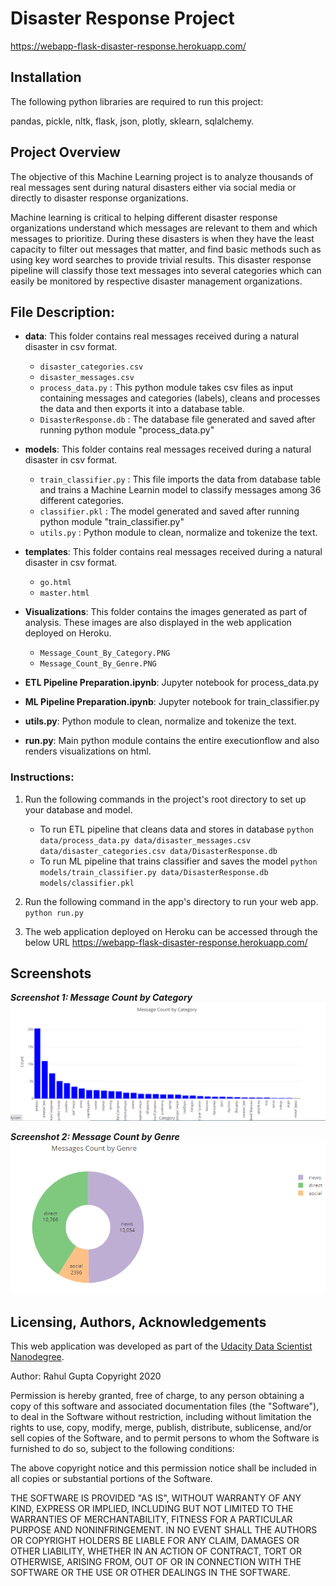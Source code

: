 # Disaster Response Project
https://webapp-flask-disaster-response.herokuapp.com/

## Installation
The following python libraries are required to run this project:

pandas, pickle, nltk, flask, json, plotly, sklearn, sqlalchemy.

## Project Overview
The objective of this Machine Learning project is to analyze thousands of real messages sent during natural disasters either via social media or directly to disaster response organizations. 

Machine learning is critical to helping different disaster response organizations understand which messages are relevant to them and which messages to prioritize. During these disasters is when they have the least capacity to filter out messages that matter, and find basic methods such as using key word searches to provide trivial results. This disaster response pipeline will classify those text messages into several categories which can easily be monitored by respective disaster management organizations.

## File Description:

* **data**: This folder contains real messages received during a natural disaster in csv format.
    * `disaster_categories.csv`
    * `disaster_messages.csv`
    * `process_data.py` : This python module takes csv files as input containing messages and categories (labels), cleans and processes the data and then exports it into a database table.
    * `DisasterResponse.db` : The database file generated and saved after running python module "process_data.py"
    
* **models**: This folder contains real messages received during a natural disaster in csv format.
    * `train_classifier.py` : This file imports the data from database table and trains a Machine Learnin model to classify messages among 36 different categories.
    * `classifier.pkl` : The model generated and saved after running python module "train_classifier.py"
    * `utils.py` : Python module to clean, normalize and tokenize the text.

* **templates**: This folder contains real messages received during a natural disaster in csv format.
    * `go.html`
    * `master.html`

* **Visualizations**: This folder contains the images generated as part of analysis. These images are also displayed in the web application deployed on Heroku. 
    * `Message_Count_By_Category.PNG`
    * `Message_Count_By_Genre.PNG`

* **ETL Pipeline Preparation.ipynb**:  Jupyter notebook for process_data.py

* **ML Pipeline Preparation.ipynb**: Jupyter notebook for train_classifier.py

* **utils.py**: Python module to clean, normalize and tokenize the text.

* **run.py**: Main python module contains the entire executionflow and also renders visualizations on html.

### Instructions:
1. Run the following commands in the project's root directory to set up your database and model.

    - To run ETL pipeline that cleans data and stores in database
        `python data/process_data.py data/disaster_messages.csv data/disaster_categories.csv data/DisasterResponse.db`
    - To run ML pipeline that trains classifier and saves the model
        `python models/train_classifier.py data/DisasterResponse.db models/classifier.pkl`

2. Run the following command in the app's directory to run your web app.
    `python run.py`

3. The web application deployed on Heroku can be accessed through the below URL
https://webapp-flask-disaster-response.herokuapp.com/

## Screenshots

***Screenshot 1: Message Count by Category***
![Screenshot 1](https://github.com/rahul385/disaster-response-project/blob/master/visualizations/Message_Count_By_Category.PNG)

***Screenshot 2: Message Count by Genre***
![Screenshot 2](https://github.com/rahul385/disaster-response-project/blob/master/visualizations/Message_Count_By_Genre.PNG)


## Licensing, Authors, Acknowledgements
This web application was developed as part of the [Udacity Data Scientist Nanodegree](https://www.udacity.com/course/data-scientist-nanodegree--nd025).

Author: Rahul Gupta Copyright 2020

Permission is hereby granted, free of charge, to any person obtaining a copy of this software and associated documentation files (the "Software"), to deal in the Software without restriction, including without limitation the rights to use, copy, modify, merge, publish, distribute, sublicense, and/or sell copies of the Software, and to permit persons to whom the Software is furnished to do so, subject to the following conditions:

The above copyright notice and this permission notice shall be included in all copies or substantial portions of the Software.

THE SOFTWARE IS PROVIDED "AS IS", WITHOUT WARRANTY OF ANY KIND, EXPRESS OR IMPLIED, INCLUDING BUT NOT LIMITED TO THE WARRANTIES OF MERCHANTABILITY, FITNESS FOR A PARTICULAR PURPOSE AND NONINFRINGEMENT. IN NO EVENT SHALL THE AUTHORS OR COPYRIGHT HOLDERS BE LIABLE FOR ANY CLAIM, DAMAGES OR OTHER LIABILITY, WHETHER IN AN ACTION OF CONTRACT, TORT OR OTHERWISE, ARISING FROM, OUT OF OR IN CONNECTION WITH THE SOFTWARE OR THE USE OR OTHER DEALINGS IN THE SOFTWARE.

